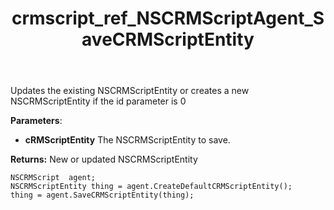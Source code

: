 ﻿---
title: crmscript_ref_NSCRMScriptAgent_SaveCRMScriptEntity
description: NSCRMScriptEntity SaveCRMScriptEntity(NSCRMScriptEntity cRMScriptEntity);
intellisense: NSCRMScriptAgent.SaveCRMScriptEntity
keywords: NSCRMScriptAgent,SaveCRMScriptEntity
so.topic: reference
---
	  
Updates the existing NSCRMScriptEntity or creates a new NSCRMScriptEntity if the id parameter is 0
	  
**Parameters**:
 - **cRMScriptEntity** The NSCRMScriptEntity to save.

**Returns:** New or updated NSCRMScriptEntity

```crmscript
NSCRMScript  agent;
NSCRMScriptEntity thing = agent.CreateDefaultCRMScriptEntity();
thing = agent.SaveCRMScriptEntity(thing);
```

